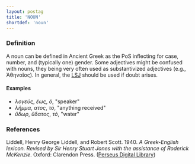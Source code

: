 ```yaml
---
layout: postag
title: 'NOUN'
shortdef: 'noun'
---
```


### Definition

A noun can be defined in Ancient Greek as the PoS inflecting for case, number, and (typically one) gender. Some adjectives might be confused with nouns, they being very often used as substantivized adjectives (e.g., Ἀθηναῖος). In general, the <a href="http://www.perseus.tufts.edu/hopper/resolveform?redirect=true" target="_blank">LSJ</a> should be used if doubt arises.

#### Examples

* _λογεύς_, _έως_, _ὁ_, "speaker"
* _λῆμμα_, _ατος_, _τό_, "anything received"
* _ὕδωρ_,  _ὕδατος_, _τό_, "water"

### References
Liddell, Henry George Liddell, and Robert Scott. 1940. _A Greek-English lexicon. Revised by Sir Henry Stuart Jones with the assistance of Roderick McKenzie_. Oxford: Clarendon Press. (<a  href="http://www.perseus.tufts.edu/hopper/resolveform?redirect=true" target="_blank">Perseus Digital Library</a>)
<!-- Interlanguage links updated Pá kvě 14 11:08:21 CEST 2021 -->

